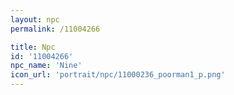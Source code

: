 ```yaml
---
layout: npc
permalink: /11004266

title: Npc
id: '11004266'
npc_name: 'Nine'
icon_url: 'portrait/npc/11000236_poorman1_p.png'
---
```

